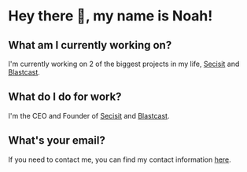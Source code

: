 # Hey there 👋, my name is Noah!
## What am I currently working on?
I'm currently working on 2 of the biggest projects in my life, [Secisit](https://secisit.com) and [Blastcast](https://blastcast.co.uk).
## What do I do for work?
I'm the CEO and Founder of [Secisit](https://secisit.com) and [Blastcast](https://blastcast.co.uk).
## What's your email?
If you need to contact me, you can find my contact information [here](https://secisit.com/contact).
